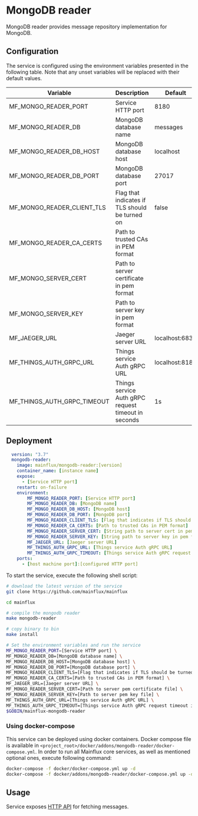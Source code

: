 # MongoDB reader

MongoDB reader provides message repository implementation for MongoDB.

## Configuration

The service is configured using the environment variables presented in the
following table. Note that any unset variables will be replaced with their
default values.

| Variable                    | Description                                         | Default        |
|-----------------------------|-----------------------------------------------------|----------------|
| MF_MONGO_READER_PORT        | Service HTTP port                                   | 8180           |
| MF_MONGO_READER_DB          | MongoDB database name                               | messages       |
| MF_MONGO_READER_DB_HOST     | MongoDB database host                               | localhost      |
| MF_MONGO_READER_DB_PORT     | MongoDB database port                               | 27017          |
| MF_MONGO_READER_CLIENT_TLS  | Flag that indicates if TLS should be turned on      | false          |
| MF_MONGO_READER_CA_CERTS    | Path to trusted CAs in PEM format                   |                |
| MF_MONGO_SERVER_CERT        | Path to server certificate in pem format            |                |
| MF_MONGO_SERVER_KEY         | Path to server key in pem format                    |                |
| MF_JAEGER_URL               | Jaeger server URL                                   | localhost:6831 |
| MF_THINGS_AUTH_GRPC_URL     | Things service Auth gRPC URL                        | localhost:8181 |
| MF_THINGS_AUTH_GRPC_TIMEOUT | Things service Auth gRPC request timeout in seconds | 1s             |

## Deployment

```yaml
  version: "3.7"
  mongodb-reader:
    image: mainflux/mongodb-reader:[version]
    container_name: [instance name]
    expose:
      - [Service HTTP port]
    restart: on-failure
    environment:
        MF_MONGO_READER_PORT: [Service HTTP port]
        MF_MONGO_READER_DB: [MongoDB name]
        MF_MONGO_READER_DB_HOST: [MongoDB host]
        MF_MONGO_READER_DB_PORT: [MongoDB port]
        MF_MONGO_READER_CLIENT_TLS: [Flag that indicates if TLS should be turned on]
        MF_MONGO_READER_CA_CERTS: [Path to trusted CAs in PEM format]
        MF_MONGO_READER_SERVER_CERT: [String path to server cert in pem format]
        MF_MONGO_READER_SERVER_KEY: [String path to server key in pem format]
        MF_JAEGER_URL: [Jaeger server URL]
        MF_THINGS_AUTH_GRPC_URL: [Things service Auth gRPC URL]
        MF_THINGS_AUTH_GRPC_TIMEOUT: [Things service Auth gRPC request timeout in seconds]
    ports:
      - [host machine port]:[configured HTTP port]
```

To start the service, execute the following shell script:

```bash
# download the latest version of the service
git clone https://github.com/mainflux/mainflux

cd mainflux

# compile the mongodb reader
make mongodb-reader

# copy binary to bin
make install

# Set the environment variables and run the service
MF_MONGO_READER_PORT=[Service HTTP port] \
MF_MONGO_READER_DB=[MongoDB database name] \
MF_MONGO_READER_DB_HOST=[MongoDB database host] \
MF_MONGO_READER_DB_PORT=[MongoDB database port] \
MF_MONGO_READER_CLIENT_TLS=[Flag that indicates if TLS should be turned on] \
MF_MONGO_READER_CA_CERTS=[Path to trusted CAs in PEM format] \
MF_JAEGER_URL=[Jaeger server URL] \
MF_MONGO_READER_SERVER_CERT=[Path to server pem certificate file] \
MF_MONGO_READER_SERVER_KEY=[Path to server pem key file] \
MF_THINGS_AUTH_GRPC_URL=[Things service Auth gRPC URL] \
MF_THINGS_AUTH_GRPC_TIMEOUT=[Things service Auth gRPC request timeout in seconds] \
$GOBIN/mainflux-mongodb-reader

```

### Using docker-compose

This service can be deployed using docker containers. Docker compose file is
available in `<project_root>/docker/addons/mongodb-reader/docker-compose.yml`.
In order to run all Mainflux core services, as well as mentioned optional ones,
execute following command:

```bash
docker-compose -f docker/docker-compose.yml up -d
docker-compose -f docker/addons/mongodb-reader/docker-compose.yml up -d
```

## Usage

Service exposes [HTTP API][doc] for fetching messages.

[doc]: ../swagger.yml
